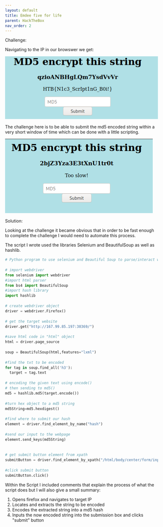 ```yaml
---
layout: default
title: Emdee five for life
parent: HackTheBox
nav_order: 2
---
```

Challenge:

Navigating to the IP in our browswer we get:


![](flag-embeed.PNG)

The challenge here is to be able to submit the md5 encoded string within a very short window of time which can be done with a little scripting.

![](noflag-embeed.PNG)



Solution:

Looking at the challenge it became obvious that in order to be fast enough to complete the challenge I would need to automate this process.

The script I wrote used the libraries Selenium and BeautifulSoup as well as hashlib.

```python
# Python program to use selenium and Beautiful Soup to parse/interact with web page

# import webdriver 
from selenium import webdriver 
#import html parser
from bs4 import BeautifulSoup
#import hash library
import hashlib

# create webdriver object 
driver = webdriver.Firefox() 

# get the target website
driver.get("http://167.99.85.197:30369/") 

#save html code in "html" object
html = driver.page_source

soup = BeautifulSoup(html,features="lxml")

#find the txt to be encoded
for tag in soup.find_all('h3'):
  target = tag.text

# encoding the given text using encode() 
# then sending to md5() 
md5 = hashlib.md5(target.encode()) 

#turn hex object to a md5 string
md5String=md5.hexdigest()

#find where to submit our hash
element = driver.find_element_by_name("hash")

#send our input to the webpage
element.send_keys(md5String)


# get submit button element from xpath
submitButton = driver.find_element_by_xpath("/html/body/center/form/input[2]") 

#click submit button
submitButton.click()
```


Within the Script I included comments that explain the process of what the script does but I will also give a small summary:



1. Opens firefox and navigates to target IP
2. Locates and extracts the string to be encoded
3. Encodes the extracted string into a md5 hash
4. Inputs the now encoded string into the submission box and clicks "submit" button
